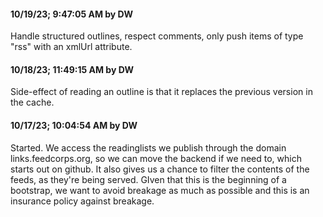 #### 10/19/23; 9:47:05 AM by DW

Handle structured outlines, respect comments, only push items of type "rss" with an xmlUrl attribute.

#### 10/18/23; 11:49:15 AM by DW

Side-effect of reading an outline is that it replaces the previous version in the cache. 

#### 10/17/23; 10:04:54 AM by DW

Started. We access the readinglists we publish through the domain links.feedcorps.org, so we can move the backend if we need to, which starts out on github. It also gives us a chance to filter the contents of the feeds, as they're being served. GIven that this is the beginning of a bootstrap, we want to avoid breakage as much as possible and this is an insurance policy against breakage. 

